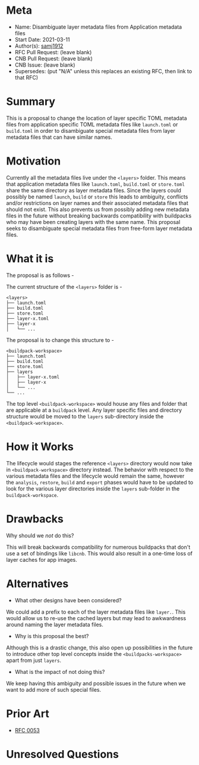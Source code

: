 # Meta
[meta]: #meta
- Name: Disambiguate layer metadata files from Application metadata files
- Start Date: 2021-03-11
- Author(s): [samj1912](https://github.com/samj1912)
- RFC Pull Request: (leave blank)
- CNB Pull Request: (leave blank)
- CNB Issue: (leave blank)
- Supersedes: (put "N/A" unless this replaces an existing RFC, then link to that RFC)

# Summary
[summary]: #summary

This is a proposal to change the location of layer specific TOML metadata files from application specific TOML metadata files like `launch.toml` or `build.toml` in order to disambiguate special metadata files from layer metadata files that can have similar names.

# Motivation
[motivation]: #motivation

Currently all the metadata files live under the `<layers>` folder. This means that application metadata files like `launch.toml`, `build.toml` or `store.toml` share the same directory as layer metadata files. Since the layers could possibly be named `launch`, `build` or `store` this leads to ambiguity, conflicts and/or restrictions on layer names and their associated metadata files that should not exist. This also prevents us from possibly adding new metadata files in the future without breaking backwards compatibility with buildpacks who may have been creating layers with the same name. This proposal seeks to disambiguate special metadata files from free-form layer metadata files.


# What it is
[what-it-is]: #what-it-is

The proposal is as follows - 

The current structure of the `<layers>` folder is -

```
<layers>
├── launch.toml
├── build.toml
├── store.toml
├── layer-x.toml
├── layer-x
│   └── ...
```

The proposal is to change this structure to - 


```
<buildpack-workspace>
├── launch.toml
├── build.toml
├── store.toml
├── layers
│   ├── layer-x.toml
│   ├── layer-x
│   └── ...
└── ...
```

The top level `<buildpack-workspace>` would house any files and folder that are applicable at a `buildpack` level. Any layer specific files and directory structure would be moved to the `layers` sub-directory inside the `<buildpack-workspace>`.

# How it Works
[how-it-works]: #how-it-works

The lifecycle would stages the reference `<layers>` directory would now take in `<buildpack-workspace>` directory instead. The behavior with respect to the various metadata files and the lifecycle would remain the same, however the `analysis`, `restore`, `build` and `export` phases would have to be updated to look for the various layer directories inside the `layers` sub-folder in the `buildpack-workspace`.

# Drawbacks
[drawbacks]: #drawbacks

Why should we *not* do this?

This will break backwards compatibility for numerous buildpacks that don't use a set of bindings like `libcnb`. This would also result in a one-time loss of layer caches for app images.

# Alternatives
[alternatives]: #alternatives

- What other designs have been considered?

We could add a prefix to each of the layer metadata files like `layer.`. This would allow us to re-use the cached layers but may lead to awkwardness around naming the layer metadata files.

- Why is this proposal the best?

Although this is a drastic change, this also open up possibilities in the future to introduce other top level concepts inside the `<buildpacks-workspace>` apart from just `layers`.

- What is the impact of not doing this?

We keep having this ambiguity and possible issues in the future when we want to add more of such special files.

# Prior Art
[prior-art]: #prior-art

- [RFC 0053](https://github.com/buildpacks/rfcs/blob/main/text/0053-decouple-buildpack-plan-and-bom.md)


# Unresolved Questions
[unresolved-questions]: #unresolved-questions

<!-- TODO -->

